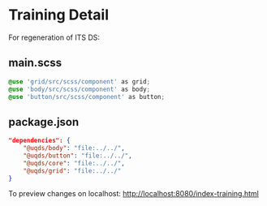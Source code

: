 # Training Detail

For regeneration of ITS DS:

## main.scss

```css
@use 'grid/src/scss/component' as grid;
@use 'body/src/scss/component' as body;
@use 'button/src/scss/component' as button;
```

## package.json

```json
"dependencies": {
    "@uqds/body": "file:../../",
    "@uqds/button": "file:../../",
    "@uqds/core": "file:../../",
    "@uqds/grid": "file:../../"
}
```

To preview changes on localhost: <http://localhost:8080/index-training.html>
